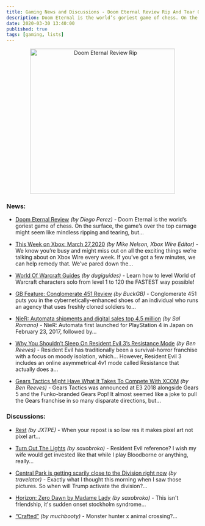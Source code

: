 ```yaml
---
title: Gaming News and Discussions - Doom Eternal Review Rip And Tear Once Again
description: Doom Eternal is the world’s goriest game of chess. On the surface, the game’s over the top carnage might seem like mindless ripping and tearing, but... NieR Automata shipments and digital sales top 4.5 million...
date: 2020-03-30 13:40:00
published: true
tags: [gaming, lists]
---
```


<p align="center">
    <img src="https://attackofthefanboy.com/wp-content/uploads/2020/03/DOOM-Eternal-PAX-East-Preview-1.jpg" alt="Doom Eternal Review Rip" width="380" />
</p>

### News:
*   [Doom Eternal Review](https://attackofthefanboy.com/reviews/doom-eternal-review/) <i>(by Diego Perez)</i> - Doom Eternal is the world’s goriest game of chess. On the surface, the game’s over the top carnage might seem like mindless ripping and tearing, but...

*   [This Week on Xbox: March 27,2020](https://news.xbox.com/en-us/2020/03/27/this-week-on-xbox-march-27-2020/) <i>(by Mike Nelson, Xbox Wire Editor)</i> - We know you’re busy and might miss out on all the exciting things we’re talking about on Xbox Wire every week. If you’ve got a few minutes, we can help remedy that. We’ve pared down the...

*   [World Of Warcraft Guides](https://bit.ly/wowguideses) <i>(by dugiguides)</i> - Learn how to level World of Warcraft characters solo
from level 1 to 120 the FASTEST way possible!

*   [GB Feature: Conglomerate 451 Review](http://www.gamebanshee.com/news/123575-gb-feature-conglomerate-451-review.html) <i>(by BuckGB)</i> - Conglomerate 451 puts you in the cybernetically-enhanced shoes of an individual who runs an agency that uses freshly cloned soldiers to...

*   [NieR: Automata shipments and digital sales top 4.5 million](https://www.gematsu.com/2020/03/nier-automata-shipments-and-digital-sales-top-4-5-million) <i>(by Sal Romano)</i> - NieR: Automata first launched for PlayStation 4 in Japan on February 23, 2017, followed by...

*   [Why You Shouldn’t Sleep On Resident Evil 3’s Resistance Mode](https://www.gameinformer.com/2020/03/27/why-you-shouldnt-sleep-on-resident-evil-3s-resistance-mode) <i>(by Ben Reeves)</i> - Resident Evil has traditionally been a survival-horror franchise with a focus on moody isolation, which... However, Resident Evil 3 includes an online asymmetrical 4v1 mode called Resistance that actually does a...

*   [Gears Tactics Might Have What It Takes To Compete With XCOM](https://www.gameinformer.com/preview/2020/03/27/gears-tactics-might-have-what-it-takes-to-compete-with-xcom) <i>(by Ben Reeves)</i> - Gears Tactics was announced at E3 2018 alongside Gears 5 and the Funko-branded Gears Pop! It almost seemed like a joke to pull the Gears franchise in so many disparate directions, but...


### Discussions:
*   [Rest](https://www.reddit.com/r/gaming/comments/frig3x/rest/) <i>(by JXTPE)</i> - When your repost is so low res it makes pixel art not pixel art...

*   [Turn Out The Lights](https://www.reddit.com/r/gaming/comments/frhns2/turn_out_the_lights/) <i>(by saxobroko)</i> - Resident Evil reference? I wish my wife would get invested like that while I play Bloodborne or anything, really...

*   [Central Park is getting scarily close to the Division right now](https://www.reddit.com/r/gaming/comments/frhg2r/central_park_is_getting_scarily_close_to_the/) <i>(by travelator)</i> - Exactly what I thought this morning when I saw those pictures. So when will Trump activate the division?...

*   [Horizon: Zero Dawn by Madame Lady](https://www.reddit.com/r/gaming/comments/frfdnv/horizon_zero_dawn_by_madame_lady/) <i>(by saxobroko)</i> - This isn't friendship, it's sudden onset stockholm syndrome...

*   [“Crafted”](https://www.reddit.com/r/gaming/comments/frf2l6/crafted/) <i>(by muchbooty)</i> - Monster hunter x animal crossing?...
